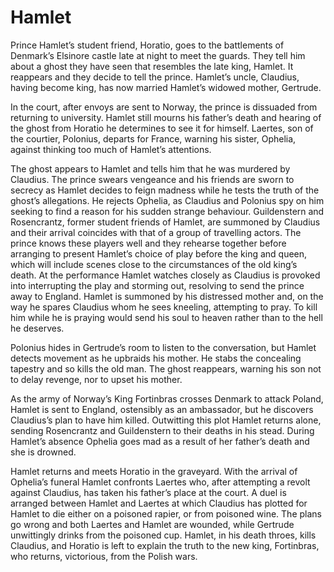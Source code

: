 <!-- ======================================================================
--- Search engine
title:          Hamlet
keywords:       Hamlet, tragedy
description:    Hamlet by William Shakespeare.
--- Menu system
order:          30
text:           Hamlet
hidden:         false
umbel:          false
--- Page properties
id:             
document:       
layout:         layout-2-left
$-left:         play-list
searchable:     true
======================================================================= -->

# Hamlet

Prince Hamlet’s student friend, Horatio, goes to the battlements of Denmark’s
Elsinore castle late at night to meet the guards. They tell him about a ghost
they have seen that resembles the late king, Hamlet. It reappears and they decide
to tell the prince. Hamlet’s uncle, Claudius, having become king, has now married
Hamlet’s widowed mother, Gertrude.

In the court, after envoys are sent to Norway, the prince is dissuaded from
returning to university. Hamlet still mourns his father’s death and hearing of
the ghost from Horatio he determines to see it for himself. Laertes, son of the
courtier, Polonius, departs for France, warning his sister, Ophelia, against
thinking too much of Hamlet’s attentions.

The ghost appears to Hamlet and tells him that he was murdered by Claudius. The
prince swears vengeance and his friends are sworn to secrecy as Hamlet decides
to feign madness while he tests the truth of the ghost’s allegations. He rejects
Ophelia, as Claudius and Polonius spy on him seeking to find a reason for his
sudden strange behaviour. Guildenstern and Rosencrantz, former student friends
of Hamlet, are summoned by Claudius and their arrival coincides with that of a
group of travelling actors. The prince knows these players well and they rehearse
together before arranging to present Hamlet’s choice of play before the king and
queen, which will include scenes close to the circumstances of the old king’s
death. At the performance Hamlet watches closely as Claudius is provoked into
interrupting the play and storming out, resolving to send the prince away to
England. Hamlet is summoned by his distressed mother and, on the way he spares
Claudius whom he sees kneeling, attempting to pray. To kill him while he is
praying would send his soul to heaven rather than to the hell he deserves.

Polonius hides in Gertrude’s room to listen to the conversation, but Hamlet
detects movement as he upbraids his mother. He stabs the concealing tapestry and
so kills the old man. The ghost reappears, warning his son not to delay revenge,
nor to upset his mother.

As the army of Norway’s King Fortinbras crosses Denmark to attack Poland, Hamlet
is sent to England, ostensibly as an ambassador, but he discovers Claudius’s plan
to have him killed. Outwitting this plot Hamlet returns alone, sending
Rosencrantz and Guildenstern to their deaths in his stead. During Hamlet’s
absence Ophelia goes mad as a result of her father’s death and she is drowned.

Hamlet returns and meets Horatio in the graveyard. With the arrival of Ophelia’s
funeral Hamlet confronts Laertes who, after attempting a revolt against Claudius,
has taken his father’s place at the court. A duel is arranged between Hamlet and
Laertes at which Claudius has plotted for Hamlet to die either on a poisoned
rapier, or from poisoned wine. The plans go wrong and both Laertes and Hamlet
are wounded, while Gertrude unwittingly drinks from the poisoned cup. Hamlet, in
his death throes, kills Claudius, and Horatio is left to explain the truth to
the new king, Fortinbras, who returns, victorious, from the Polish wars.
